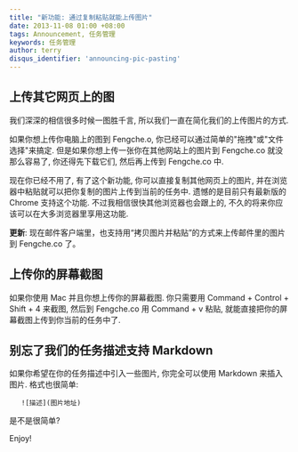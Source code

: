 ```yaml
---
title: "新功能: 通过复制粘贴就能上传图片"
date: 2013-11-08 01:00 +08:00
tags: Announcement, 任务管理
keywords: 任务管理
author: terry
disqus_identifier: 'announcing-pic-pasting'
---
```


## 上传其它网页上的图
我们深深的相信很多时候一图胜千言, 所以我们一直在简化我们的上传图片的方式.

如果你想上传你电脑上的图到 Fengche.o, 你已经可以通过简单的"拖拽"或"文件选择"来搞定.
但是如果你想上传一张你在其他网站上的图片到 Fengche.co 就没那么容易了, 你还得先下载它们, 然后再上传到 Fengche.co 中.

现在你已经不用了, 有了这个新功能, 你可以直接复制其他网页上的图片, 并在浏览器中粘贴就可以把你复制的图片上传到当前的任务中.
遗憾的是目前只有最新版的 Chrome 支持这个功能. 不过我相信很快其他浏览器也会跟上的, 不久的将来你应该可以在大多浏览器里享用这功能.

**更新**: 现在邮件客户端里，也支持用“拷贝图片并粘贴”的方式来上传邮件里的图片到 Fengche.co 了。

## 上传你的屏幕截图
如果你使用 Mac 并且你想上传你的屏幕截图. 你只需要用 Command + Control + Shift + 4 来截图, 然后到 Fengche.co 用 Command + v 粘贴, 就能直接把你的屏幕截图上传到你当前的任务中了.

## 别忘了我们的任务描述支持 Markdown
如果你希望在你的任务描述中引入一些图片, 你完全可以使用 Markdown 来插入图片.
格式也很简单:

```
   ![描述](图片地址)
```

是不是很简单?

Enjoy!
